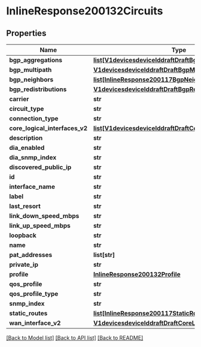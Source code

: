# InlineResponse200132Circuits

## Properties
Name | Type | Description | Notes
------------ | ------------- | ------------- | -------------
**bgp_aggregations** | [**list[V1devicesdeviceIddraftDraftBgpAggregations]**](V1devicesdeviceIddraftDraftBgpAggregations.md) |  | [optional] 
**bgp_multipath** | [**V1devicesdeviceIddraftDraftBgpMultipath**](V1devicesdeviceIddraftDraftBgpMultipath.md) |  | [optional] 
**bgp_neighbors** | [**list[InlineResponse200117BgpNeighbors]**](InlineResponse200117BgpNeighbors.md) |  | [optional] 
**bgp_redistributions** | [**V1devicesdeviceIddraftDraftBgpRedistributions**](V1devicesdeviceIddraftDraftBgpRedistributions.md) |  | [optional] 
**carrier** | **str** |  | [optional] 
**circuit_type** | **str** |  | [optional] 
**connection_type** | **str** |  | [optional] 
**core_logical_interfaces_v2** | [**list[V1devicesdeviceIddraftDraftCoreLogicalInterfacesV2]**](V1devicesdeviceIddraftDraftCoreLogicalInterfacesV2.md) |  | [optional] 
**description** | **str** |  | [optional] 
**dia_enabled** | **str** |  | [optional] 
**dia_snmp_index** | **str** |  | [optional] 
**discovered_public_ip** | **str** |  | [optional] 
**id** | **str** |  | [optional] 
**interface_name** | **str** |  | [optional] 
**label** | **str** |  | [optional] 
**last_resort** | **str** |  | [optional] 
**link_down_speed_mbps** | **str** |  | [optional] 
**link_up_speed_mbps** | **str** |  | [optional] 
**loopback** | **str** |  | [optional] 
**name** | **str** |  | [optional] 
**pat_addresses** | **list[str]** |  | [optional] 
**private_ip** | **str** |  | [optional] 
**profile** | [**InlineResponse200132Profile**](InlineResponse200132Profile.md) |  | [optional] 
**qos_profile** | **str** |  | [optional] 
**qos_profile_type** | **str** |  | [optional] 
**snmp_index** | **str** |  | [optional] 
**static_routes** | [**list[InlineResponse200117StaticRoutes]**](InlineResponse200117StaticRoutes.md) |  | [optional] 
**wan_interface_v2** | [**V1devicesdeviceIddraftDraftCoreLogicalInterfacesV2**](V1devicesdeviceIddraftDraftCoreLogicalInterfacesV2.md) |  | [optional] 

[[Back to Model list]](../README.md#documentation-for-models) [[Back to API list]](../README.md#documentation-for-api-endpoints) [[Back to README]](../README.md)

